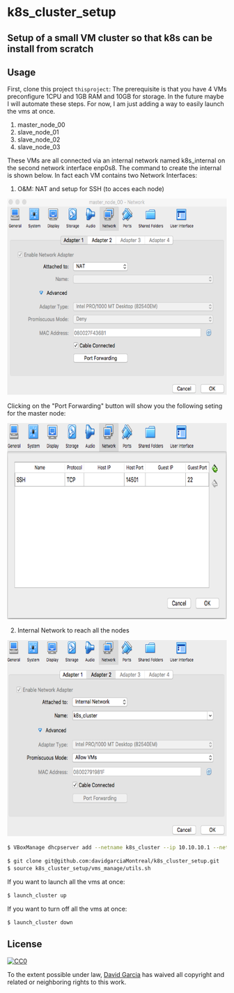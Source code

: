 # k8s_cluster_setup
## Setup of a small VM cluster so that k8s can be install from scratch
## Usage

First, clone this project `thisproject`:
The prerequisite is that you have 4 VMs preconfigure 1CPU and 1GB RAM and 10GB for storage.
In the future maybe I will automate these steps. For now, I am just adding a way to easily launch the vms at once.

1. master_node_00
2. slave_node_01
3. slave_node_02
4. slave_node_03

These VMs are all connected via an internal network named k8s_internal on the second network interface enp0s8. The command to create the internal is shown below.
In fact each VM contains two Network Interfaces:
1. O&M: NAT and setup for SSH (to acces each node)
<p align="center">
  <img src="./img/master_node_NA_one.png" alt="Network Interface One"
       width="654" height="450">
</p>
Clicking on the "Port Forwarding" button will show you the following seting for the master node:
<p align="center">
  <img src="./img/master_node_NA_one_portf.png" alt="Network Interface One Port Forwarding Setting"
       width="654" height="450">
</p>

2. Internal Network to reach all the nodes

<p align="center">
  <img src="./img/master_node_NA_two.png" alt="Network Interface Two Port Internal Network k8s_cluster"
       width="654" height="450">
</p>

```bash
$ VBoxManage dhcpserver add --netname k8s_cluster --ip 10.10.10.1 --netmask 255.255.255.0 --lowerip 10.10.10.2 --upperip 10.10.10.12 --enable
```
```sh
$ git clone git@github.com:davidgarciaMontreal/k8s_cluster_setup.git
$ source k8s_cluster_setup/vms_manage/utils.sh
```
If you want to launch all the vms at once:
```sh
$ launch_cluster up
```
If you want to turn off all the vms at once:
```sh
$ launch_cluster down
```
## License

[![CC0](https://licensebuttons.net/p/zero/1.0/88x31.png)](https://creativecommons.org/publicdomain/zero/1.0/)

To the extent possible under law, [David Garcia](https://github.com/davidgarciaMontreal) has waived all copyright and related or neighboring rights to this work.
